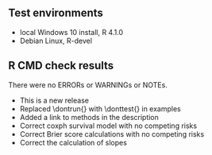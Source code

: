 ## Test environments
* local Windows 10 install, R 4.1.0
* Debian Linux, R-devel

## R CMD check results
There were no ERRORs or WARNINGs or NOTEs. 

* This is a new release
* Replaced \dontrun{} with \donttest{} in examples
* Added a link to methods in the description
* Correct coxph survival model with no competing risks
* Correct Brier score calculations with no competing risks
* Correct the calculation of slopes 